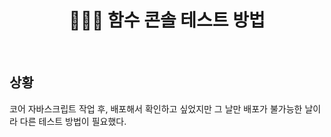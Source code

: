 # <div align="center">👩🏻‍💻 함수 콘솔 테스트 방법</div>

<br>

## 상황

코어 자바스크립트 작업 후, 배포해서 확인하고 싶었지만 그 날만 배포가 불가능한 날이라 다른 테스트 방법이 필요했다.

